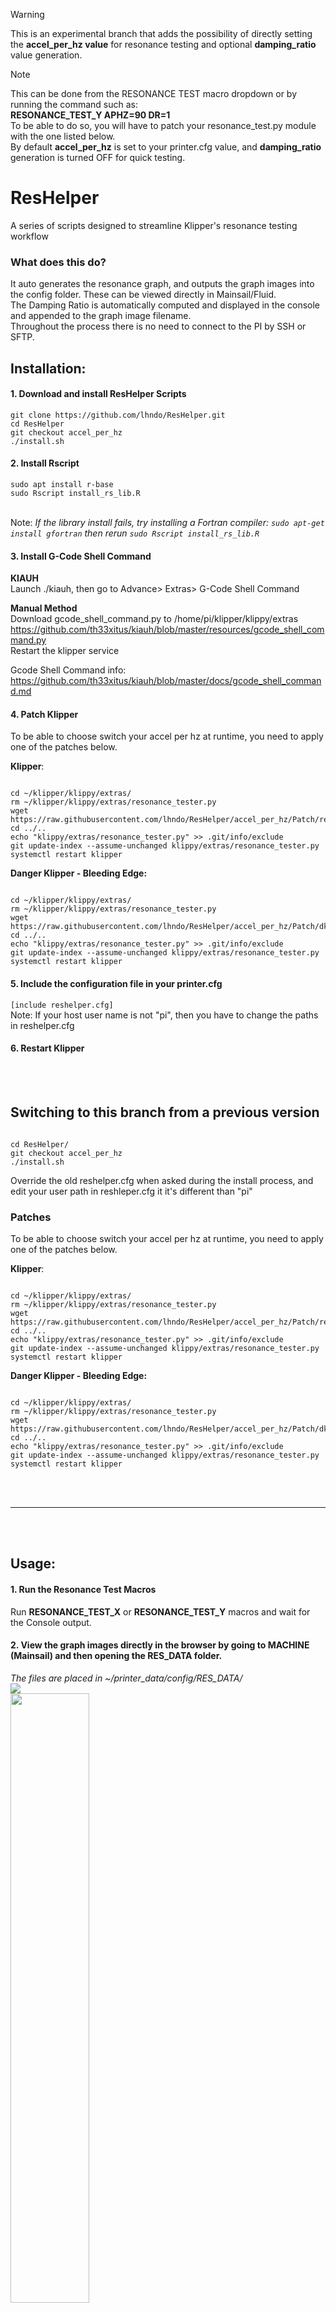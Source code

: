 >[!WARNING]
>This is an experimental branch that adds the possibility of directly setting the **accel_per_hz value** for resonance testing and optional **damping_ratio** value generation.  


>[!NOTE]
>This can be done from the RESONANCE TEST macro dropdown or by running the command such as:  
> **RESONANCE_TEST_Y APHZ=90 DR=1**  
> To be able to do so, you will have to patch your resonance_test.py module with the one listed below.  
> By default **accel_per_hz** is set to your printer.cfg value, and **damping_ratio** generation is turned OFF for quick testing.

# ResHelper
A series of scripts designed to streamline Klipper's resonance testing workflow

### What does this do?

It auto generates the resonance graph, and outputs the graph images into the config folder. These can be viewed directly in Mainsail/Fluid.<br>
The Damping Ratio is automatically computed and displayed in the console and appended to the graph image filename.<br>
Throughout the process there is no need to connect to the PI by SSH or SFTP.

## Installation:

#### 1. Download and install ResHelper Scripts 

`git clone https://github.com/lhndo/ResHelper.git`<br>
`cd ResHelper`<br>
`git checkout accel_per_hz`<br>
`./install.sh`<br>

#### 2. Install Rscript

`sudo apt install r-base`<br>
`sudo Rscript install_rs_lib.R`

<br> Note: *If the library install fails, try installing a Fortran compiler: `sudo apt-get install gfortran` then rerun `sudo Rscript install_rs_lib.R`*   

#### 3. Install G-Code Shell Command
**KIAUH**  
Launch ./kiauh, then go to Advance> Extras> G-Code Shell Command

**Manual Method**  
Download gcode_shell_command.py to /home/pi/klipper/klippy/extras <br>
https://github.com/th33xitus/kiauh/blob/master/resources/gcode_shell_command.py <br>
Restart the klipper service

Gcode Shell Command info:
https://github.com/th33xitus/kiauh/blob/master/docs/gcode_shell_command.md

#### 4. Patch Klipper

To be able to choose switch your accel per hz at runtime, you need to apply one of the patches below. 

**Klipper**:

<pre><code>
cd ~/klipper/klippy/extras/
rm ~/klipper/klippy/extras/resonance_tester.py
wget https://raw.githubusercontent.com/lhndo/ResHelper/accel_per_hz/Patch/resonance_tester.py
cd ../..
echo "klippy/extras/resonance_tester.py" >> .git/info/exclude
git update-index --assume-unchanged klippy/extras/resonance_tester.py
systemctl restart klipper
</code></pre>

**Danger Klipper - Bleeding Edge:**

<pre><code>
cd ~/klipper/klippy/extras/
rm ~/klipper/klippy/extras/resonance_tester.py
wget https://raw.githubusercontent.com/lhndo/ResHelper/accel_per_hz/Patch/dk_bleeding_edge/resonance_tester.py
cd ../..
echo "klippy/extras/resonance_tester.py" >> .git/info/exclude
git update-index --assume-unchanged klippy/extras/resonance_tester.py
systemctl restart klipper
</code></pre>

#### 5. Include the configuration file in your printer.cfg

`[include reshelper.cfg]` <br>
Note: If your host user name is not "pi", then you have to change the paths in reshelper.cfg

#### 6. Restart Klipper

<br><br>

## Switching to this branch from a previous version
<pre><code>
cd ResHelper/
git checkout accel_per_hz
./install.sh
</code></pre>
Override the old reshelper.cfg when asked during the install process, and edit your user path in reshleper.cfg it it's different than "pi"
  
### Patches

To be able to choose switch your accel per hz at runtime, you need to apply one of the patches below. 

**Klipper**:

<pre><code>
cd ~/klipper/klippy/extras/
rm ~/klipper/klippy/extras/resonance_tester.py
wget https://raw.githubusercontent.com/lhndo/ResHelper/accel_per_hz/Patch/resonance_tester.py
cd ../..
echo "klippy/extras/resonance_tester.py" >> .git/info/exclude
git update-index --assume-unchanged klippy/extras/resonance_tester.py
systemctl restart klipper
</code></pre>

**Danger Klipper - Bleeding Edge:**

<pre><code>
cd ~/klipper/klippy/extras/
rm ~/klipper/klippy/extras/resonance_tester.py
wget https://raw.githubusercontent.com/lhndo/ResHelper/accel_per_hz/Patch/dk_bleeding_edge/resonance_tester.py
cd ../..
echo "klippy/extras/resonance_tester.py" >> .git/info/exclude
git update-index --assume-unchanged klippy/extras/resonance_tester.py
systemctl restart klipper
</code></pre>

<br>
<br>
<hr>
<br>
<br>

## Usage:

#### 1. Run the Resonance Test Macros 
Run **RESONANCE_TEST_X** or **RESONANCE_TEST_Y** macros and wait for the Console output.

#### 2. View the graph images directly in the browser by going to MACHINE (Mainsail) and then opening the RES_DATA folder.
*The files are placed in ~/printer_data/config/RES_DATA/*<br>
<img src="Images/config.png"/><br>
<img src="Images/graph.png" width=50%/>
<br>
*The damping ratio is displayed in the Console and appended to the filename.*<br><br>

<img src="Images/console.png"/>


#### 3. Add the resonance test results to your printer.cfg 
**Example:**
<pre><code>
[input_shaper]

shaper_freq_x: 68.2
shaper_type_x: mzv
damping_ratio_x: 0.055

shaper_freq_y: 54.0
shaper_type_y: zv
damping_ratio_y: 0.0523
</code></pre>

*For more information please consult: https://www.klipper3d.org/Resonance_Compensation.html*

<br>

*Enjoy!*
<br>
<br>

*Based on work by **Dmitry**, **churls** and **kmobs***<br>
https://gist.github.com/kmobs/3a09cc28ec79e62f28d8db2179be7909

## Support
<br>
<a href='https://ko-fi.com/lh_eng' target='_blank'><img height='46' style='border:0px;height:36px;' src='https://az743702.vo.msecnd.net/cdn/kofi3.png?v=0' border='0' alt='Buy Me a Coffee at ko-fi.com' />
